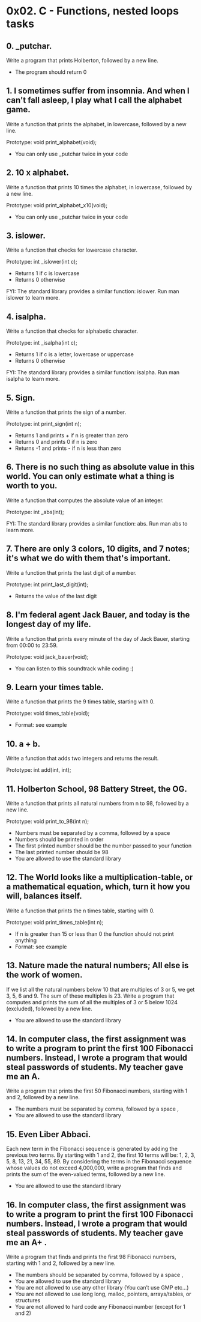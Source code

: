 # 0x02. C - Functions, nested loops tasks

## 0. _putchar.
Write a program that prints Holberton, followed by a new line.

- The program should return 0

## 1. I sometimes suffer from insomnia. And when I can't fall asleep, I play what I call the alphabet game.
Write a function that prints the alphabet, in lowercase, followed by a new line.

Prototype: void print_alphabet(void);
- You can only use _putchar twice in your code

## 2. 10 x alphabet.
Write a function that prints 10 times the alphabet, in lowercase, followed by a new line.

Prototype: void print_alphabet_x10(void);
- You can only use _putchar twice in your code

## 3. islower.
Write a function that checks for lowercase character.

Prototype: int _islower(int c);
- Returns 1 if c is lowercase
- Returns 0 otherwise

FYI: The standard library provides a similar function: islower. Run man islower to learn more.

## 4. isalpha.
Write a function that checks for alphabetic character.

Prototype: int _isalpha(int c);
- Returns 1 if c is a letter, lowercase or uppercase
- Returns 0 otherwise

FYI: The standard library provides a similar function: isalpha. Run man isalpha to learn more.

## 5. Sign.
Write a function that prints the sign of a number.

Prototype: int print_sign(int n);
- Returns 1 and prints + if n is greater than zero
- Returns 0 and prints 0 if n is zero
- Returns -1 and prints - if n is less than zero

## 6. There is no such thing as absolute value in this world. You can only estimate what a thing is worth to you.
Write a function that computes the absolute value of an integer.

Prototype: int _abs(int);

FYI: The standard library provides a similar function: abs. Run man abs to learn more.

## 7. There are only 3 colors, 10 digits, and 7 notes; it's what we do with them that's important.
Write a function that prints the last digit of a number.

Prototype: int print_last_digit(int);
- Returns the value of the last digit

## 8. I'm federal agent Jack Bauer, and today is the longest day of my life.
Write a function that prints every minute of the day of Jack Bauer, starting from 00:00 to 23:59.

Prototype: void jack_bauer(void);
- You can listen to this soundtrack while coding :)

## 9. Learn your times table.
Write a function that prints the 9 times table, starting with 0.

Prototype: void times_table(void);
- Format: see example

## 10. a + b.
Write a function that adds two integers and returns the result.

Prototype: int add(int, int);

## 11. Holberton School, 98 Battery Street, the OG.
Write a function that prints all natural numbers from n to 98, followed by a new line.

Prototype: void print_to_98(int n);
- Numbers must be separated by a comma, followed by a space
- Numbers should be printed in order
- The first printed number should be the number passed to your function
- The last printed number should be 98
- You are allowed to use the standard library

## 12. The World looks like a multiplication-table, or a mathematical equation, which, turn it how you will, balances itself.
Write a function that prints the n times table, starting with 0.

Prototype: void print_times_table(int n);
- If n is greater than 15 or less than 0 the function should not print anything
- Format: see example

## 13. Nature made the natural numbers; All else is the work of women.
If we list all the natural numbers below 10 that are multiples of 3 or 5, we get 3, 5, 6 and 9. The sum of these multiples is 23. Write a program that computes and prints the sum of all the multiples of 3 or 5 below 1024 (excluded), followed by a new line.

- You are allowed to use the standard library

## 14. In computer class, the first assignment was to write a program to print the first 100 Fibonacci numbers. Instead, I wrote a program that would steal passwords of students. My teacher gave me an A.
Write a program that prints the first 50 Fibonacci numbers, starting with 1 and 2, followed by a new line.

- The numbers must be separated by comma, followed by a space , 
- You are allowed to use the standard library

## 15. Even Liber Abbaci.
Each new term in the Fibonacci sequence is generated by adding the previous two terms. By starting with 1 and 2, the first 10 terms will be: 1, 2, 3, 5, 8, 13, 21, 34, 55, 89. By considering the terms in the Fibonacci sequence whose values do not exceed 4,000,000, write a program that finds and prints the sum of the even-valued terms, followed by a new line.

- You are allowed to use the standard library

## 16. In computer class, the first assignment was to write a program to print the first 100 Fibonacci numbers. Instead, I wrote a program that would steal passwords of students. My teacher gave me an A+ .
Write a program that finds and prints the first 98 Fibonacci numbers, starting with 1 and 2, followed by a new line.

- The numbers should be separated by comma, followed by a space ,
- You are allowed to use the standard library
- You are not allowed to use any other library (You can’t use GMP etc…)
- You are not allowed to use long long, malloc, pointers, arrays/tables, or structures
- You are not allowed to hard code any Fibonacci number (except for 1 and 2)
